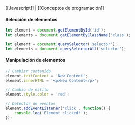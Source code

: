 [[Javascript]] | [[Conceptos de programación]]

#### Selección de elementos 
```javascript
let element = document.getElementById('id');
let elements = document.getElementByClassName('class');

let element = document.querySelector('selector');
let elements = document.querySelectorAll('selector');
```
#### Manipulación de elementos
```javascript
// Cambiar contenido
element.textContent = 'New Content';
element.innerHTML = '<p>New Content</p>';

// Cambio de estilo
element.style.color = 'red';

// Detector de eventos
element.addEventListener('click', function() {
	console.log('Element clicked!');
});
```